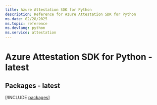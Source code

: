 ```yaml
---
title: Azure Attestation SDK for Python
description: Reference for Azure Attestation SDK for Python
ms.date: 02/28/2025
ms.topic: reference
ms.devlang: python
ms.service: attestation
---
```

# Azure Attestation SDK for Python - latest
## Packages - latest
[!INCLUDE [packages](attestation-index.md)]